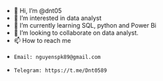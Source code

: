 - 👋 Hi, I’m @dnt05
- 👀 I’m interested in data analyst
- 🌱 I’m currently learning SQL, python and Power Bi
- 💞️ I’m looking to collaborate on data analyst.
- 📫 How to reach me 
-     Email: nguyenspk89@gmail.com  
-     Telegram: https://t.me/Dnt0589

<!---
dnt05/dnt05 is a ✨ special ✨ repository because its `README.md` (this file) appears on your GitHub profile.
You can click the Preview link to take a look at your changes.
--->
